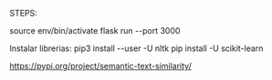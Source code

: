 STEPS:

source env/bin/activate
flask run --port 3000

Instalar librerias:
pip3 install --user -U nltk
pip install -U scikit-learn


https://pypi.org/project/semantic-text-similarity/

